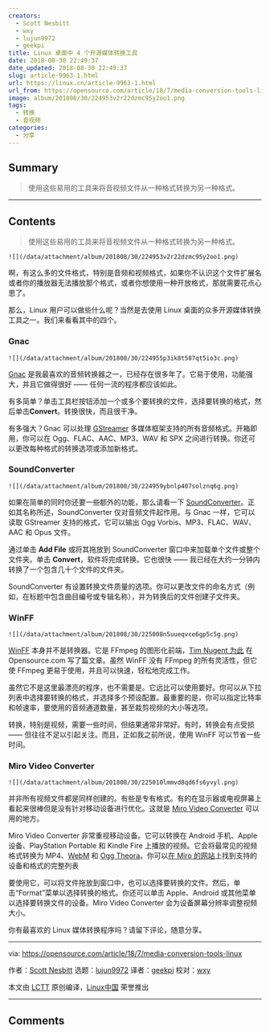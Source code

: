 ```yaml
---
creators:
  - Scott Nesbitt
  - wxy
  - lujun9972
  - geekpi
title: Linux 桌面中 4 个开源媒体转换工具
date: 2018-08-30 22:49:37
date_updated: 2018-08-30 22:49:37
slug: article-9963-1.html
url: https://linux.cn/article-9963-1.html
url_from: https://opensource.com/article/18/7/media-conversion-tools-linux
image: album/201808/30/224953v2r22dzmc95y2oo1.png
tags:
  - 转换
  - 音视频
categories:
  - 分享
---
```


## Summary

> 使用这些易用的工具来将音视频文件从一种格式转换为另一种格式。

***

<!-- more -->

## Contents

> 
> 使用这些易用的工具来将音视频文件从一种格式转换为另一种格式。
> 
> 
> 

`![](/data/attachment/album/201808/30/224953v2r22dzmc95y2oo1.png)`

啊，有这么多的文件格式，特别是音频和视频格式，如果你不认识这个文件扩展名或者你的播放器无法播放那个格式，或者你想使用一种开放格式，那就需要花点心思了。

那么，Linux 用户可以做些什么呢？当然是去使用 Linux 桌面的众多开源媒体转换工具之一。我们来看看其中的四个。

### Gnac

`![](/data/attachment/album/201808/30/224955p3ik8t587qt5io3c.png)`

[Gnac](http://gnac.sourceforge.net) 是我最喜欢的音频转换器之一，已经存在很多年了。它易于使用，功能强大，并且它做得很好 —— 任何一流的程序都应该如此。

有多简单？单击工具栏按钮添加一个或多个要转换的文件，选择要转换的格式，然后单击**Convert**。转换很快，而且很干净。

有多强大？Gnac 可以处理 [GStreamer](http://www.gstreamer.net/) 多媒体框架支持的所有音频格式。开箱即用，你可以在 Ogg、FLAC、AAC、MP3、WAV 和 SPX 之间进行转换。你还可以更改每种格式的转换选项或添加新格式。

### SoundConverter

`![](/data/attachment/album/201808/30/224959ybnlp407solznq6g.png)`

如果在简单的同时你还要一些额外的功能，那么请看一下 [SoundConverter](http://soundconverter.org/)。正如其名称所述，SoundConverter 仅对音频文件起作用。与 Gnac 一样，它可以读取 GStreamer 支持的格式，它可以输出 Ogg Vorbis、MP3、FLAC、WAV、AAC 和 Opus 文件。

通过单击 **Add File** 或将其拖放到 SoundConverter 窗口中来加载单个文件或整个文件夹。单击 **Convert**，软件将完成转换。它也很快 —— 我已经在大约一分钟内转换了一个包含几十个文件的文件夹。

SoundConverter 有设置转换文件质量的选项。你可以更改文件的命名方式（例如，在标题中包含曲目编号或专辑名称），并为转换后的文件创建子文件夹。

### WinFF

`![](/data/attachment/album/201808/30/225008n5uueqvce6gp5c5g.png)`

[WinFF](https://www.biggmatt.com/winff/) 本身并不是转换器。它是 FFmpeg 的图形化前端，[Tim Nugent 为此](https://opensource.com/article/17/6/ffmpeg-convert-media-file-formats) 在 Opensource.com 写了篇文章。虽然 WinFF 没有 FFmpeg 的所有灵活性，但它使 FFmpeg 更易于使用，并且可以快速，轻松地完成工作。

虽然它不是这里最漂亮的程序，也不需要是。它远比可以使用要好。你可以从下拉列表中选择要转换的格式，并选择多个预设配置。最重要的是，你可以指定比特率和帧速率，要使用的音频通道数量，甚至裁剪视频的大小等选项。

转换，特别是视频，需要一些时间，但结果通常非常好。有时，转换会有点受损 —— 但往往不足以引起关注。而且，正如我之前所说，使用 WinFF 可以节省一些时间。

### Miro Video Converter

`![](/data/attachment/album/201808/30/225010lmmvd8qd6fs6yvyl.png)`

并非所有视频文件都是同样创建的。有些是专有格式。有的在显示器或电视屏幕上看起来很棒但是没有针对移动设备进行优化。这就是 [Miro Video Converter](http://www.mirovideoconverter.com/) 可以用的地方。

Miro Video Converter 非常重视移动设备。它可以转换在 Android 手机、Apple 设备、PlayStation Portable 和 Kindle Fire 上播放的视频。它会将最常见的视频格式转换为 MP4、[WebM](https://en.wikipedia.org/wiki/WebM) 和 [Ogg Theora](https://en.wikipedia.org/wiki/Ogg_theora)。你可以[在 Miro 的网站](http://www.mirovideoconverter.com/)上找到支持的设备和格式的完整列表

要使用它，可以将文件拖放到窗口中，也可以选择要转换的文件。然后，单击“Format”菜单以选择转换的格式。你还可以单击 Apple、Android 或其他菜单以选择要转换文件的设备。Miro Video Converter 会为设备屏幕分辨率调整视频大小。

你有最喜欢的 Linux 媒体转换程序吗？请留下评论，随意分享。

---

via: <https://opensource.com/article/18/7/media-conversion-tools-linux>

作者：[Scott Nesbitt](https://opensource.com/users/scottnesbitt) 选题：[lujun9972](https://github.com/lujun9972) 译者：[geekpi](https://github.com/geekpi) 校对：[wxy](https://github.com/wxy)

本文由 [LCTT](https://github.com/LCTT/TranslateProject) 原创编译，[Linux中国](https://linux.cn/) 荣誉推出

***

## Comments

